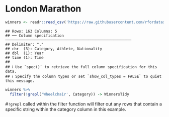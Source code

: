 London Marathon
================

``` r
winners <- readr::read_csv('https://raw.githubusercontent.com/rfordatascience/tidytuesday/master/data/2023/2023-04-25/winners.csv')
```

    ## Rows: 163 Columns: 5
    ## ── Column specification ────────────────────────────────────────────────────────
    ## Delimiter: ","
    ## chr  (3): Category, Athlete, Nationality
    ## dbl  (1): Year
    ## time (1): Time
    ## 
    ## ℹ Use `spec()` to retrieve the full column specification for this data.
    ## ℹ Specify the column types or set `show_col_types = FALSE` to quiet this message.

``` r
winners %>%
  filter(!grepl('Wheelchair', Category)) -> WinnersTidy
```

\#`!grepl` called within the filter function will filter out any rows
that contain a specific string within the category column in this
example.
